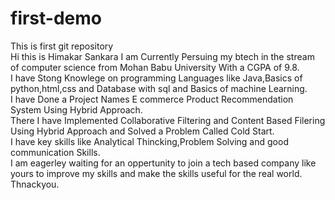 # first-demo
This is first git repository
<br>
Hi this is Himakar Sankara I am Currently Persuing my btech in the stream of computer science from Mohan Babu University With a CGPA of 9.8.
<br>
I have Stong Knowlege on programming Languages like Java,Basics of python,html,css and Database with sql and Basics of machine Learning.
<br>
I have Done  a Project Names E commerce Product Recommendation System Using Hybrid Approach.
<br>
There I have Implemented Collaborative Filtering and Content Based Filering Using Hybrid Approach and Solved a Problem Called Cold Start.
<br>
I have key skills like Analytical Thincking,Problem Solving and good communication Skills.
<br>
I am eagerley waiting for an oppertunity to join a tech based company like yours to improve my skills and make the skills useful for the real world.
<br>
Thnackyou.



